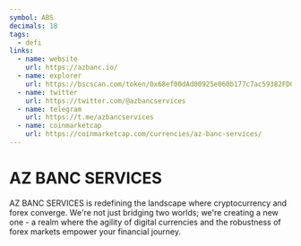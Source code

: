 ```yaml
---
symbol: ABS
decimals: 18
tags:
  - defi
links:
  - name: website
    url: https://azbanc.io/
  - name: explorer
    url: https://bscscan.com/token/0x68ef00dAd00925e060b177c7ac59382FD0EB00c2
  - name: twitter
    url: https://twitter.com/@azbancservices
  - name: telegram
    url: https://t.me/azbancservices
  - name: coinmarketcap
    url: https://coinmarketcap.com/currencies/az-banc-services/
---
```


# AZ BANC SERVICES

AZ BANC SERVICES is redefining the landscape where cryptocurrency and forex converge. We're not just bridging two worlds; we're creating a new one - a realm where the agility of digital currencies and the robustness of forex markets empower your financial journey.
